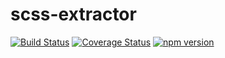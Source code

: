 # scss-extractor
[![Build Status](https://travis-ci.org/christophersmith262/scss-extractor.svg?branch=master)](https://travis-ci.org/christophersmith262/scss-extractor)
[![Coverage Status](https://coveralls.io/repos/github/christophersmith262/scss-extractor/badge.svg?branch=master)](https://coveralls.io/github/christophersmith262/scss-extractor?branch=master)
[![npm version](https://img.shields.io/npm/v/lerna.svg?style=flat)](https://www.npmjs.com/package/lerna)

